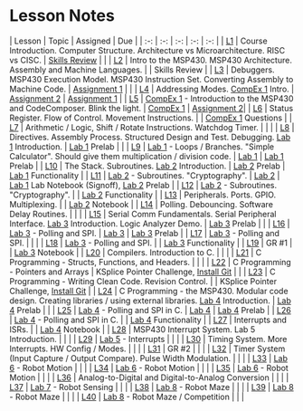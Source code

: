 # Lesson Notes

| Lesson | Topic | Assigned | Due |
| :-: | :-: | :-: | :-: | :-: |
| [L1](L1/index.html) | Course Introduction. Computer Structure.  Architecture vs Microarchitecture.  RISC vs CISC. | [Skills Review](L1/skills_review.html) | |
| [L2](L2/index.html) | Intro to the MSP430.  MSP430 Architecture.  Assembly and Machine Languages. | | Skills Review |
| [L3](L3/index.html) | Debuggers.  MSP430 Execution Model.  MSP430 Instruction Set.  Converting Assembly to Machine Code. | [Assignment 1](L3/L3_execution.html) | |
| [L4](L4/index.html) | Addressing Modes.  [CompEx 1](/labs/compex1/index.html) Intro. | [Assignment 2](L4/L4_addressing_modes.html) | [Assignment 1](L3/L3_execution.html) |
| [L5](L5/index.html) | [CompEx 1](/labs/compex1/index.html) - Introduction to the MSP430 and CodeComposer.  Blink the light. | [CompEx 1](/labs/compex1/index.html) | [Assignment 2](L4/L4_addressing_modes.html )|
| [L6](L6/index.html) | Status Register.  Flow of Control.  Movement Instructions. | | [CompEx 1](/labs/compex1/index.html) Questions |
| [L7](L7/index.html) | Arithmetic / Logic, Shift / Rotate Instructions.  Watchdog Timer. | | |
| [L8](L8/index.html) | Directives.  Assembly Process.  Structured Design and Test.  Debugging.  [Lab 1](/labs/lab1/index.html) Introduction. | [Lab 1](/labs/lab1/index.html) Prelab | |
| [L9](L9/index.html) | [Lab 1](/labs/lab1/index.html) - Loops / Branches.  "Simple Calculator".  Should give them multiplication / division code. | [Lab 1](/labs/lab1/index.html) | [Lab 1](/labs/lab1/index.html) Prelab |
| [L10](L10/index.html) | The Stack.  Subroutines.  [Lab 2](/labs/lab2/index.html) Introduction. | [Lab 2](/labs/lab2/index.html) Prelab | [Lab 1](/labs/lab1/index.html) Functionality |
| [L11](L11/index.html) | [Lab 2](/labs/lab2/index.html) - Subroutines.  "Cryptography". | [Lab 2](/labs/lab2/index.html) | [Lab 1](/labs/lab1/index.html) Lab Notebook (Signoff), [Lab 2](/labs/lab2/index.html) Prelab |
| [L12](L12/index.html) | [Lab 2](/labs/lab2/index.html) - Subroutines.  "Cryptography". | | [Lab 2](/labs/lab2/index.html) Functionality |
| [L13](L13/index.html) | Peripherals. Ports.  GPIO.  Multiplexing. | | [Lab 2](/labs/lab2/index.html) Notebook |
| [L14](L14/index.html) | Polling.  Debouncing.  Software Delay Routines. | | |
| [L15](L15/index.html) | Serial Comm Fundamentals.  Serial Peripheral Interface.  [Lab 3](/labs/lab3/index.html) Introduction.  Logic Analyzer Demo. | [Lab 3](/labs/lab3/index.html) Prelab | |
| [L16](L16/index.html) | [Lab 3](/labs/lab3/index.html) - Polling and SPI. | [Lab 3](/labs/lab3/index.html) | [Lab 3](/labs/lab3/index.html) Prelab |
| [L17](L17/index.html) | [Lab 3](/labs/lab3/index.html) - Polling and SPI. | | |
| [L18](L18/index.html) | [Lab 3](/labs/lab3/index.html) - Polling and SPI. | | [Lab 3](/labs/lab3/index.html) Functionality |
| [L19](L19/index.html) | GR #1 | | [Lab 3](/labs/lab3/index.html) Notebook |
| [L20](L20/index.html) | Compilers.  Introduction to C. | | |
| [L21](L21/index.html) | C Programming - Structs, Functions, and Headers. | | |
| [L22](L22/index.html) | C Programming - Pointers and Arrays | KSplice Pointer Challenge, [Install Git](L22/git_install.html) | |
| [L23](L23/index.html) | C Programming - Writing Clean Code.  Revision Control. | | KSplice Pointer Challenge, [Install Git](L22/git_install.html) |
| [L24](L24/index.html) | C Programming - the MSP430.  Modular code design.  Creating libraries / using external libraries.  [Lab 4](/labs/lab4/index.html) Introduction. | [Lab 4](/labs/lab4/index.html) Prelab | |
| [L25](L25/index.html) | [Lab 4]() - Polling and SPI in C. | [Lab 4](/labs/lab4/index.html) | [Lab 4](/labs/lab4/index.html) Prelab |
| [L26](L26/index.html) | [Lab 4]() - Polling and SPI in C. | | [Lab 4](/labs/lab4/index.html) Functionality |
| [L27](L27/index.html) | Interrupts and ISRs. | | [Lab 4](/labs/lab4/index.html) Notebook |
| [L28](L28/index.html) | MSP430 Interrupt System.  Lab 5 Introduction. | | |
| [L29](L29/index.html) | [Lab 5]() - Interrupts | | |
| [L30](L30/index.html) | Timing System.  More Interrupts.  HW Config / Modes. | | |
| [L31](L31/index.html) | GR #2 | | |
| [L32](L32/index.html) | Timer System (Input Capture / Output Compare).  Pulse Width Modulation. | | |
| [L33](L33/index.html) | [Lab 6]() - Robot Motion | | |
| [L34](L34/index.html) | [Lab 6]() - Robot Motion | | |
| [L35](L35/index.html) | [Lab 6]() - Robot Motion | | |
| [L36](L36/index.html) | Analog-to-Digital and Digital-to-Analog Conversion | | |
| [L37](L37/index.html) | [Lab 7]() - Robot Sensing | | |
| [L38](L38/index.html) | [Lab 8]() - Robot Maze | | |
| [L39](L39/index.html) | [Lab 8]() - Robot Maze | | |
| [L40](L40/index.html) | [Lab 8]() - Robot Maze / Competition | | |
